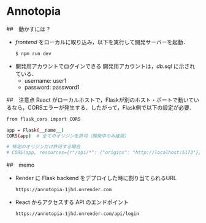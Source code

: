 # Annotopia

##　動かすには？
- *frontend* をローカルに取り込み，以下を実行して開発サーバーを起動．
    ```bash
    $ npm run dev
    ```
- 開発用アカウントでログインできる
    開発用アカウントは，*db.sql* に示されている．
    - username: user1
    - password: password1

##　注意点
React がローカルホストで，Flaskが別のホスト・ポートで動いているなら，CORSエラーが発生する．したがって，Flask側で以下の設定が必要．
```bash
from flask_cors import CORS

app = Flask(__name__)
CORS(app)  # 全てのオリジンを許可（開発中のみ推奨）

# 特定のオリジンだけ許可する場合
# CORS(app, resources={r"/api/*": {"origins": "http://localhost:5173"}})
```

##　memo
- Render に Flask backend をデプロイした時に割り当てられるURL
    ```bash
    https://annotopia-1jhd.onrender.com
    ```
- React からアクセスする API のエンドポイント
    ```bash
    https://annotopia-1jhd.onrender.com/api/login
    ```